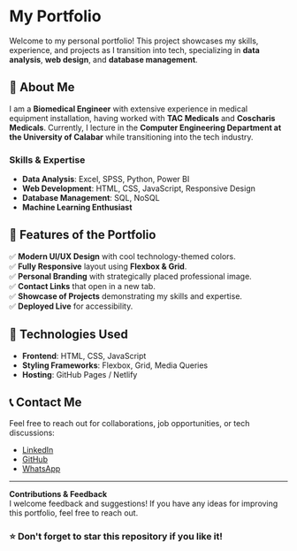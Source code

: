 # My Portfolio

Welcome to my personal portfolio! This project showcases my skills, experience, and projects as I transition into tech, specializing in **data analysis**, **web design**, and **database management**.

## 🚀 About Me
I am a **Biomedical Engineer** with extensive experience in medical equipment installation, having worked with **TAC Medicals** and **Coscharis Medicals**. Currently, I lecture in the **Computer Engineering Department at the University of Calabar** while transitioning into the tech industry.

### **Skills & Expertise**
- **Data Analysis**: Excel, SPSS, Python, Power BI
- **Web Development**: HTML, CSS, JavaScript, Responsive Design
- **Database Management**: SQL, NoSQL
- **Machine Learning Enthusiast**

## 🎨 Features of the Portfolio
✅ **Modern UI/UX Design** with cool technology-themed colors.  
✅ **Fully Responsive** layout using **Flexbox & Grid**.  
✅ **Personal Branding** with strategically placed professional image.  
✅ **Contact Links** that open in a new tab.  
✅ **Showcase of Projects** demonstrating my skills and expertise.  
✅ **Deployed Live** for accessibility.

## 📁 Technologies Used
- **Frontend**: HTML, CSS, JavaScript
- **Styling Frameworks**: Flexbox, Grid, Media Queries
- **Hosting**: GitHub Pages / Netlify

## 📞 Contact Me
Feel free to reach out for collaborations, job opportunities, or tech discussions:
- [LinkedIn](https://www.linkedin.com/in/chijioke-okoroego-762bba126/)  
- [GitHub](https://github.com/Sirjejely/)  
- [WhatsApp](https://wa.me/+2347035203339)  

---
**Contributions & Feedback**  
I welcome feedback and suggestions! If you have any ideas for improving this portfolio, feel free to reach out.

### ⭐ Don't forget to star this repository if you like it!
